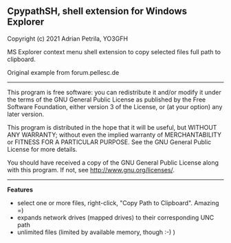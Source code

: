 ## CpypathSH, shell extension for Windows Explorer

Copyright (c) 2021 Adrian Petrila, YO3GFH
    
MS Explorer context menu shell extension to copy
selected files full path to clipboard.

Original example from forum.pellesc.de

-------                        

This program is free software: you can redistribute it and/or modify
it under the terms of the GNU General Public License as published by
the Free Software Foundation, either version 3 of the License, or
(at your option) any later version.

This program is distributed in the hope that it will be useful,
but WITHOUT ANY WARRANTY; without even the implied warranty of
MERCHANTABILITY or FITNESS FOR A PARTICULAR PURPOSE.  See the
GNU General Public License for more details.

You should have received a copy of the GNU General Public License
along with this program.  If not, see <http://www.gnu.org/licenses/>.

-------

**Features**

* select one or more files, right-click, "Copy Path to Clipboard". Amazing =)
* expands network drives (mapped drives) to their corresponding UNC path
* unlimited files (limited by available memory, though :-) )


